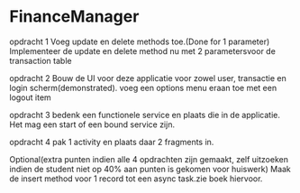 # FinanceManager
opdracht 1
Voeg update en delete methods toe.(Done for 1 parameter)
Implementeer de update en delete method nu met 2 parametersvoor de transaction table

opdracht 2
Bouw de UI voor deze applicatie
voor zowel user, transactie en login scherm(demonstrated).
voeg een options menu eraan toe met een logout item

opdracht 3
bedenk een functionele service en plaats die in de applicatie.
Het mag een start of een bound service zijn.

opdracht 4
pak 1 activity en plaats daar 2 fragments in.

Optional(extra punten indien alle 4 opdrachten zijn gemaakt, zelf uitzoeken indien de student niet op 40% aan punten is gekomen voor huiswerk)
Maak de insert method voor 1 record tot een async task.zie boek hiervoor.
